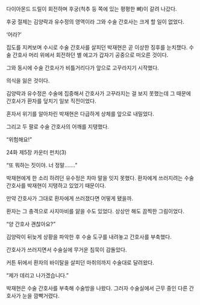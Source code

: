 다이아몬드 드릴이 회전하며 후궁(척추 등 쪽에 있는 평평한 뼈)이 갈려 나갔다.

후궁 절제는 김양락과 유수정의 영역이라 그와 수술 간호사는 크게 할 일이 없었다.

‘어라?’

집도를 지켜보며 수시로 수술 간호사를 살피던 박재현은 곧 이상한 징후를 눈치챘다. 수술 간호사 머리 위에서 회전하던 별 에고가 갑자기 공중으로 떠오른 것이다.

그와 동시에 수술 간호사가 비틀거리다가 앞으로 고꾸라지기 시작했다.

의식을 잃은 것이다.

김양락과 유수정은 수술에 집중해서 간호사가 고꾸라지는 걸 보지 못했는데 그 때문에 간호사가 환자를 덮치기 일보 직전이었다.

혼자서 위기를 알아차린 박재현은 다급하게 상체를 앞으로 내밀었다.

그리고 두 팔로 수술 간호사의 어깨를 지탱했다.

“위험해요!”

24화 제5장 카운터 펀치(3)

“또 뭐하는 짓이야. 너 정말…….”

박재현에게 한 소리 하려던 유수정은 차마 말을 잇지 못했다. 환자에게 쓰러지려는 수술 간호사를 박재현이 지탱하고 있었기 때문이다.

만약 간호사가 그대로 환자에게 쓰러졌다면 어떻게 됐을까.

환자는 그 충격으로 사지마비를 앓을 수도 있었다. 상상만 해도 끔찍한 그림이었다.

“양 간호사 괜찮아요?”

김양락이 뒤늦게 상황을 파악한 후 수술 도구를 내려놓고 간호사를 부축했다.

간호사가 쓰러지면서 수술실에 무거운 침묵이 감돌았다.

커튼 뒤에서 환자의 바이탈을 살피던 마취의까지 수술대로 달려왔다.

“제가 데리고 나가겠습니다.”

박재현은 수술 간호사를 부축해 수술방을 나왔다. 그러자 수술실에서 근무 중인 다른 간호사가 눈을 깜빡거렸다.